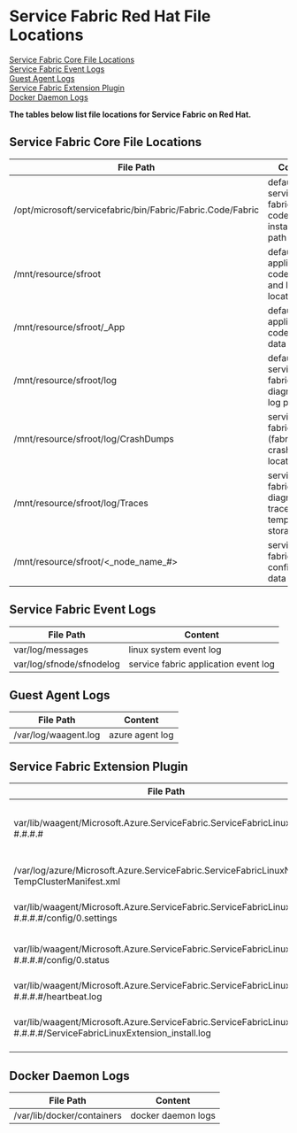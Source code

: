 # Service Fabric Red Hat File Locations

[Service Fabric Core File Locations](#Service-Fabric-Core-File-Locations)  
[Service Fabric Event Logs](#Service-Fabric-Event-Logs)  
[Guest Agent Logs](#Guest-Agent-Logs)  
[Service Fabric Extension Plugin](#Service-Fabric-Extension-Plugin)  
[Docker Daemon Logs](#Docker-Daemon-Logs)  

**The tables below list file locations for Service Fabric on Red Hat.**

## Service Fabric Core File Locations

File Path | Content
----------|----------
/opt/microsoft/servicefabric/bin/Fabric/Fabric.Code/Fabric | default service fabric core code installation path
/mnt/resource/sfroot | default application code, data, and log location
/mnt/resource/sfroot/_App | default application code and data location
/mnt/resource/sfroot/log | default service fabric diagnostic log path
/mnt/resource/sfroot/log/CrashDumps | service fabric (fabric*.exe) crash dump location
/mnt/resource/sfroot/log/Traces | service fabric diagnostic trace temporary storage
/mnt/resource/sfroot/<_node_name\_#> | service fabric node configuration data path

## Service Fabric Event Logs

File Path | Content
----------|----------
var/log/messages | linux system event log
var/log/sfnode/sfnodelog | service fabric application event log

## Guest Agent Logs

File Path | Content
----------|----------
/var/log/waagent.log | azure agent log

## Service Fabric Extension Plugin

File Path | Content
----------|----------
var/lib/waagent/Microsoft.Azure.ServiceFabric.ServiceFabricLinuxNode-#.#.#.# | service fabric extension download, configuration, and status
/var/log/azure/Microsoft.Azure.ServiceFabric.ServiceFabricLinuxNode TempClusterManifest.xml | service fabric cluster configuration
var/lib/waagent/Microsoft.Azure.ServiceFabric.ServiceFabricLinuxNode-#.#.#.#/config/0.settings | service fabric extension configuration
var/lib/waagent/Microsoft.Azure.ServiceFabric.ServiceFabricLinuxNode-#.#.#.#/config/0.status | service fabric extension installation status
var/lib/waagent/Microsoft.Azure.ServiceFabric.ServiceFabricLinuxNode-#.#.#.#/heartbeat.log | service fabric node status
var/lib/waagent/Microsoft.Azure.ServiceFabric.ServiceFabricLinuxNode-#.#.#.#/ServiceFabricLinuxExtension_install.log | service fabric extension installation log

## Docker Daemon Logs

File Path | Content
----------|----------
/var/lib/docker/containers | docker daemon logs